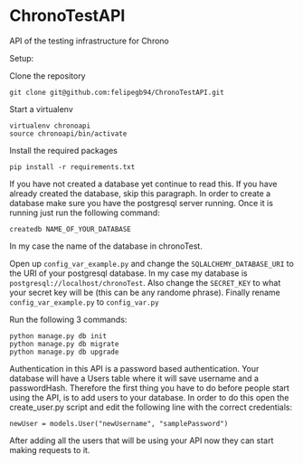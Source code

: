 ChronoTestAPI
=============

API of the testing infrastructure for Chrono

Setup:

Clone the repository
```
git clone git@github.com:felipegb94/ChronoTestAPI.git
```

Start a virtualenv
```
virtualenv chronoapi
source chronoapi/bin/activate
```

Install the required packages
```
pip install -r requirements.txt
```

If you have not created a database yet continue to read this. If you have already created the database, skip this paragraph. In order to create a database make sure you have the postgresql server running. Once it is running just run the following command:
```
createdb NAME_OF_YOUR_DATABASE
```
In my case the name of the database in chronoTest.

Open up `config_var_example.py` and change the `SQLALCHEMY_DATABASE_URI` to the URI of your postgresql database. In my case my database is `postgresql://localhost/chronoTest`. Also change the `SECRET_KEY` to what your secret key will be (this can be any randome phrase). Finally rename `config_var_example.py` to `config_var.py` 

Run the following 3 commands:
```
python manage.py db init
python manage.py db migrate
python manage.py db upgrade
```

Authentication in this API is a password based authentication. Your database will have a Users table where it will save username and a passwordHash. Therefore the first thing you have to do before people start using the API, is to add users to your database. In order to do this open the create_user.py script and edit the following line with the correct credentials:
```
newUser = models.User("newUsername", "samplePassword")
```
After adding all the users that will be using your API now they can start making requests to it.
